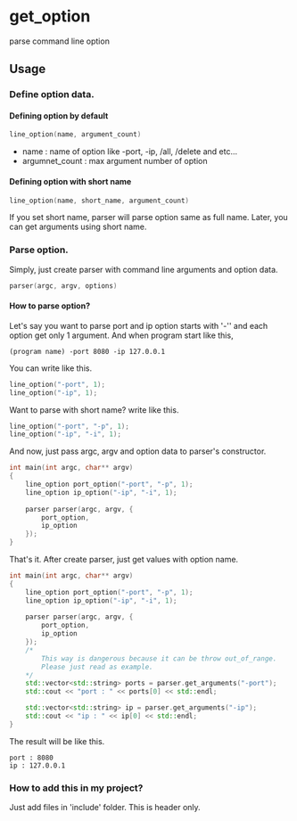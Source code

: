 # get_option
parse command line option



## Usage

### Define option data.

#### Defining option by default

```c++
line_option(name, argument_count)
```

- name : name of option like -port, -ip, /all, /delete and etc...
- argumnet_count : max argument number of option

#### Defining option with short name

```c++
line_option(name, short_name, argument_count)
```

If you set short name, parser will parse option same as full name. Later, you can get arguments using short name.



### Parse option.

Simply, just create parser with command line arguments and option data.

```c++
parser(argc, argv, options)
```

#### How to parse option?

Let's say you want to parse port and ip option starts with '-'' and each option get only 1 argument. And when program start like this,

```
(program name) -port 8080 -ip 127.0.0.1
```

  You can write like this.

```c++
line_option("-port", 1);
line_option("-ip", 1);
```

Want to parse with short name? write like this.

```c++
line_option("-port", "-p", 1);
line_option("-ip", "-i", 1);
```

And now,  just pass argc, argv and option data to parser's constructor.

```c++ 
int main(int argc, char** argv)
{
    line_option port_option("-port", "-p", 1);
    line_option ip_option("-ip", "-i", 1);
    
    parser parser(argc, argv, {
        port_option,
        ip_option
    });
}
```

That's it. After create parser, just get values with option name. 

```c++
int main(int argc, char** argv)
{
    line_option port_option("-port", "-p", 1);
    line_option ip_option("-ip", "-i", 1);
    
    parser parser(argc, argv, {
        port_option,
        ip_option
    });
    /*
    	This way is dangerous because it can be throw out_of_range.
    	Please just read as example.
    */
    std::vector<std::string> ports = parser.get_arguments("-port");
    std::cout << "port : " << ports[0] << std::endl;

    std::vector<std::string> ip = parser.get_arguments("-ip");
    std::cout << "ip : " << ip[0] << std::endl;
}
```

The result will be like this.

```
port : 8080
ip : 127.0.0.1
```
### How to add this in my project?
Just add files in 'include' folder. This is header only.
